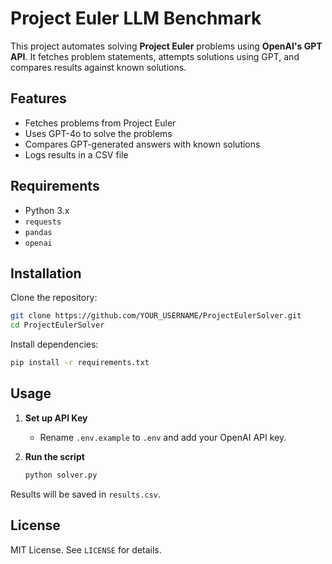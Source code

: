 # Project Euler LLM Benchmark

This project automates solving **Project Euler** problems using **OpenAI's GPT API**. It fetches problem statements, attempts solutions using GPT, and compares results against known solutions.

## Features
- Fetches problems from Project Euler
- Uses GPT-4o to solve the problems
- Compares GPT-generated answers with known solutions
- Logs results in a CSV file

## Requirements
- Python 3.x
- `requests`
- `pandas`
- `openai`

## Installation

Clone the repository:
```sh
git clone https://github.com/YOUR_USERNAME/ProjectEulerSolver.git
cd ProjectEulerSolver
```

Install dependencies:
```sh
pip install -r requirements.txt
```

## Usage

1. **Set up API Key**
   - Rename `.env.example` to `.env` and add your OpenAI API key.

2. **Run the script**
   ```sh
   python solver.py
   ```

Results will be saved in `results.csv`.

## License
MIT License. See `LICENSE` for details.

